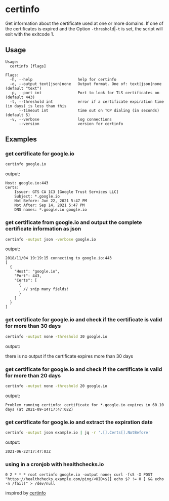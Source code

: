 # certinfo

Get information about the certificate used at one or more domains. If one of the certificates is expired and the Option `-threshold`|`-t` is set, the script will exit with the exitcode 1.

## Usage

```text
Usage:
  certinfo [flags]

Flags:
  -h, --help                    help for certinfo
  -o, --output text|json|none   Output format. One of: text|json|none (default "text")
  -p, --port int                Port to look for TLS certificates on (default 443)
  -t, --threshold int           error if a certificate expiration time (in days) is less than this
      --timeout int             time out on TCP dialing (in seconds) (default 5)
  -v, --verbose                 log connections
      --version                 version for certinfo
```

## Examples

### get certificate for google.io

```bash
certinfo google.io
```

output:

```console
Host: google.io:443
Certs:
    Issuer: GTS CA 1C3 [Google Trust Services LLC]
    Subject: *.google.io
    Not Before: Jun 22, 2021 5:47 PM
    Not After: Sep 14, 2021 5:47 PM
    DNS names: *.google.io google.io
```

### get certificate from google.io and output the complete certificate information as json

```bash
certinfo -output json -verbose google.io
```

output:

```console
2018/11/04 19:19:15 connecting to google.io:443
[
  {
    "Host": "google.io",
    "Port": 443,
    "Certs": [
      {
        // snip many fields!
      }
    ]
  }
]
```

### get certificate for google.io and check if the certificate is valid for more than 30 days

```bash
certinfo -output none -threshold 30 google.io
```

output:

there is no output if the certificate expires more than 30 days

### get certificate for google.io and check if the certificate is valid for more than 20 days

```bash
certinfo -output none -threshold 20 google.io
```

output:

```console
Problem running certinfo: certificate for *.google.io expires in 60.10 days (at 2021-09-14T17:47:02Z)
```

### get certificate for google.io and extract the expiration date

```bash
certinfo -output json example.io | jq -r '.[].Certs[].NotBefore'
```

output:

```console
2021-06-22T17:47:03Z
```

### using in a cronjob with healthchecks.io

```text
0 2 * * * root certinfo google.io -output none; curl -fsS -X POST "https://healthchecks.example.com/ping/<UID>$([ echo $? != 0 ] && echo -n /fail)" > /dev/null
```

inspired by [certinfo](https://github.com/carlmjohnson/certinfo)
